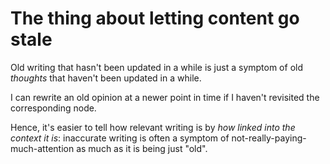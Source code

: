 # The thing about letting content go stale

Old writing that hasn't been updated in a while is just a symptom of old *thoughts* that haven't been updated in a while.

I can rewrite an old opinion at a newer point in time if I haven't revisited the corresponding node.

Hence, it's easier to tell how relevant writing is by *how linked into the context it is*: inaccurate writing is often a symptom of not-really-paying-much-attention as much as it is being just "old".
